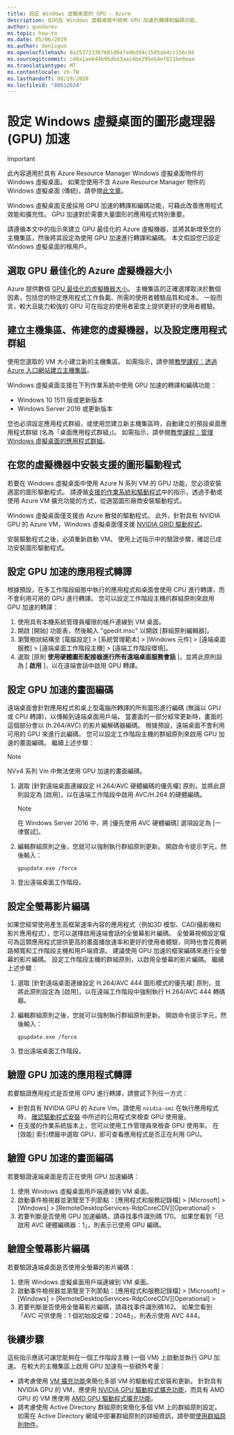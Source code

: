 ```yaml
---
title: 設定 Windows 虛擬桌面的 GPU - Azure
description: 如何在 Windows 虛擬桌面中啟用 GPU 加速的轉譯和編碼功能。
author: gundarev
ms.topic: how-to
ms.date: 05/06/2019
ms.author: denisgun
ms.openlocfilehash: 8a253723367681d947a9bd94c1505ab4cc156c08
ms.sourcegitcommit: cd0a1ae644b95dbd3aac4be295eb4ef811be9aaa
ms.translationtype: MT
ms.contentlocale: zh-TW
ms.lasthandoff: 08/19/2020
ms.locfileid: "88612634"
---
```

# <a name="configure-graphics-processing-unit-gpu-acceleration-for-windows-virtual-desktop"></a>設定 Windows 虛擬桌面的圖形處理器 (GPU) 加速

>[!IMPORTANT]
>此內容適用於具有 Azure Resource Manager Windows 虛擬桌面物件的 Windows 虛擬桌面。 如果您使用不含 Azure Resource Manager 物件的 Windows 虛擬桌面 (傳統)，請參閱[此文章](./virtual-desktop-fall-2019/configure-vm-gpu-2019.md)。

Windows 虛擬桌面支援採用 GPU 加速的轉譯和編碼功能，可藉此改善應用程式效能和擴充性。 GPU 加速對於需要大量圖形的應用程式特別重要。

請遵循本文中的指示來建立 GPU 最佳化的 Azure 虛擬機器，並將其新增至您的主機集區，然後將其設定為使用 GPU 加速進行轉譯和編碼。 本文假設您已設定 Windows 虛擬桌面的租用戶。

## <a name="select-a-gpu-optimized-azure-virtual-machine-size"></a>選取 GPU 最佳化的 Azure 虛擬機器大小

Azure 提供數個 [GPU 最佳化的虛擬機器大小](/azure/virtual-machines/windows/sizes-gpu)。 主機集區的正確選擇取決於數個因素，包括您的特定應用程式工作負載、所需的使用者體驗品質和成本。 一般而言，較大且能力較強的 GPU 可在指定的使用者密度上提供更好的使用者體驗。

## <a name="create-a-host-pool-provision-your-virtual-machine-and-configure-an-app-group"></a>建立主機集區、佈建您的虛擬機器，以及設定應用程式群組

使用您選取的 VM 大小建立新的主機集區。 如需指示，請參閱[教學課程：透過 Azure 入口網站建立主機集區](/azure/virtual-desktop/create-host-pools-azure-marketplace)。

Windows 虛擬桌面支援在下列作業系統中使用 GPU 加速的轉譯和編碼功能：

* Windows 10 1511 版或更新版本
* Windows Server 2016 或更新版本

您也必須設定應用程式群組，或使用您建立新主機集區時，自動建立的預設桌面應用程式群組 (名為「桌面應用程式群組」)。 如需指示，請參閱[教學課程：管理 Windows 虛擬桌面的應用程式群組](/azure/virtual-desktop/manage-app-groups)。

## <a name="install-supported-graphics-drivers-in-your-virtual-machine"></a>在您的虛擬機器中安裝支援的圖形驅動程式

若要在 Windows 虛擬桌面中使用 Azure N 系列 VM 的 GPU 功能，您必須安裝適當的圖形驅動程式。 請遵循[支援的作業系統和驅動程式](/azure/virtual-machines/windows/sizes-gpu#supported-operating-systems-and-drivers)中的指示，透過手動或使用 Azure VM 擴充功能的方式，從適當圖形廠商安裝驅動程式。

Windows 虛擬桌面僅支援由 Azure 散發的驅動程式。 此外，針對具有 NVIDIA GPU 的 Azure VM，Windows 虛擬桌面僅支援 [NVIDIA GRID 驅動程式](/azure/virtual-machines/windows/n-series-driver-setup#nvidia-grid-drivers)。

安裝驅動程式之後，必須重新啟動 VM。 使用上述指示中的驗證步驟，確認已成功安裝圖形驅動程式。

## <a name="configure-gpu-accelerated-app-rendering"></a>設定 GPU 加速的應用程式轉譯

根據預設，在多工作階段組態中執行的應用程式和桌面會使用 CPU 進行轉譯，而不會利用可用的 GPU 進行轉譯。 您可以設定工作階段主機的群組原則來啟用 GPU 加速的轉譯：

1. 使用具有本機系統管理員權限的帳戶連線到 VM 桌面。
2. 開啟 [開始] 功能表，然後輸入 "gpedit.msc" 以開啟 [群組原則編輯器]。
3. 瀏覽樹狀結構至 [電腦設定] > [系統管理範本] > [Windows 元件] > [遠端桌面服務] > [遠端桌面工作階段主機] > [遠端工作階段環境]。
4. 選取 [原則 **使用硬體圖形配接器進行所有遠端桌面服務會話** ]，並將此原則設為 [ **啟用** ]，以在遠端會話中啟用 GPU 轉譯。

## <a name="configure-gpu-accelerated-frame-encoding"></a>設定 GPU 加速的畫面編碼

遠端桌面會針對應用程式和桌上型電腦所轉譯的所有圖形進行編碼 (無論以 GPU 或 CPU 轉譯)，以傳輸到遠端桌面用戶端。 當畫面的一部分經常更新時，畫面的這個部分會以 (h.264/AVC) 的影片編解碼器編碼。 根據預設，遠端桌面不會利用可用的 GPU 來進行此編碼。 您可以設定工作階段主機的群組原則來啟用 GPU 加速的畫面編碼。 繼續上述步驟：

>[!NOTE]
>NVv4 系列 Vm 中無法使用 GPU 加速的畫面編碼。

1. 選取 [針對遠端桌面連線設定 H.264/AVC 硬體編碼的優先權] 原則，並將此原則設定為 [啟用]，以在遠端工作階段中啟用 AVC/H.264 的硬體編碼。

    >[!NOTE]
    >在 Windows Server 2016 中，將 [優先使用 AVC 硬體編碼] 選項設定為 [一律嘗試]。

2. 編輯群組原則之後，您就可以強制執行群組原則更新。 開啟命令提示字元，然後輸入：

    ```batch
    gpupdate.exe /force
    ```

3. 登出遠端桌面工作階段。

## <a name="configure-fullscreen-video-encoding"></a>設定全螢幕影片編碼

如果您經常使用產生高框架速率內容的應用程式（例如3D 模型、CAD/攝影機和影片應用程式），您可以選擇啟用遠端會話的全螢幕影片編碼。 全螢幕視頻設定檔可為這類應用程式提供更高的畫面播放速率和更好的使用者體驗，同時也會花費網路頻寬和工作階段主機和用戶端資源。 建議使用 GPU 加速的框架編碼來進行全螢幕的影片編碼。 設定工作階段主機的群組原則，以啟用全螢幕的影片編碼。 繼續上述步驟：

1. 選取 [針對遠端桌面連線設定 H.264/AVC 444 圖形模式的優先權] 原則，並將此原則設定為 [啟用]，以在遠端工作階段中強制執行 H.264/AVC 444 轉碼器。
2. 編輯群組原則之後，您就可以強制執行群組原則更新。 開啟命令提示字元，然後輸入：

    ```batch
    gpupdate.exe /force
    ```

3. 登出遠端桌面工作階段。
## <a name="verify-gpu-accelerated-app-rendering"></a>驗證 GPU 加速的應用程式轉譯

若要驗證應用程式是否使用 GPU 進行轉譯，請嘗試下列任一方式：

* 針對具有 NVIDIA GPU 的 Azure Vm，請使用 `nvidia-smi` 在執行應用程式時， [確認驅動程式安裝](/azure/virtual-machines/windows/n-series-driver-setup#verify-driver-installation) 中所述的公用程式來檢查 GPU 使用量。
* 在支援的作業系統版本上，您可以使用工作管理員來檢查 GPU 使用率。 在 [效能] 索引標籤中選取 GPU，即可查看應用程式是否正在利用 GPU。

## <a name="verify-gpu-accelerated-frame-encoding"></a>驗證 GPU 加速的畫面編碼

若要驗證遠端桌面是否正在使用 GPU 加速編碼：

1. 使用 Windows 虛擬桌面用戶端連線到 VM 桌面。
2. 啟動事件檢視器並瀏覽至下列節點：[應用程式和服務記錄檔] > [Microsoft] > [Windows] > [RemoteDesktopServices-RdpCoreCDV][Operational] > 
3. 若要判斷是否使用 GPU 加速編碼，請尋找事件識別碼 170。 如果您看到「已啟用 AVC 硬體編碼器：1」，則表示已使用 GPU 編碼。

## <a name="verify-fullscreen-video-encoding"></a>驗證全螢幕影片編碼

若要驗證遠端桌面是否使用全螢幕的影片編碼：

1. 使用 Windows 虛擬桌面用戶端連線到 VM 桌面。
2. 啟動事件檢視器並瀏覽至下列節點：[應用程式和服務記錄檔] > [Microsoft] > [Windows] > [RemoteDesktopServices-RdpCoreCDV][Operational] > 
3. 若要判斷是否使用全螢幕影片編碼，請尋找事件識別碼162。 如果您看到「AVC 可供使用：1 個初始設定檔：2048」，則表示使用 AVC 444。

## <a name="next-steps"></a>後續步驟

這些指示應該可讓您能夠在一個工作階段主機 (一個 VM) 上啟動並執行 GPU 加速。 在較大的主機集區上啟用 GPU 加速有一些額外考量：

* 請考慮使用 [VM 擴充功能](/azure/virtual-machines/extensions/overview)來簡化多部 VM 的驅動程式安裝和更新。 針對具有 NVIDIA GPU 的 VM，應使用 [NVIDIA GPU 驅動程式擴充功能](/azure/virtual-machines/extensions/hpccompute-gpu-windows)，而具有 AMD GPU 的 VM 應使用 [AMD GPU 驅動程式擴充功能](/azure/virtual-machines/extensions/hpccompute-amd-gpu-windows)。
* 請考慮使用 Active Directory 群組原則來簡化多個 VM 上的群組原則設定。 如需在 Active Directory 網域中部署群組原則的詳細資訊，請參閱[使用群組原則物件](https://go.microsoft.com/fwlink/p/?LinkId=620889)。
